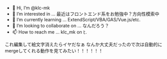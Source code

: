 ﻿- 👋 Hi, I’m @klc-mk 
- 👀 I’m interested in ... 最近はフロントエンド系をお勉強中？方向性模索中
- 🌱 I’m currently learning ...  ExtendScript/VBA/GAS/Vue.js/etc.
- 💞️ I’m looking to collaborate on ... なんだろう？
- 📫 How to reach me ... klc_mk on ﾋ.

これ編集して絵文字消えたらイヤだなぁ
なんか大丈夫だったので次は自動的にmergeしてくれる動作を見てみたい！！！！！！
<!---
klc-mk/klc-mk is a ✨ special ✨ repository because its `README.md` (this file) appears on your GitHub profile.
You can click the Preview link to take a look at your changes.
--->
